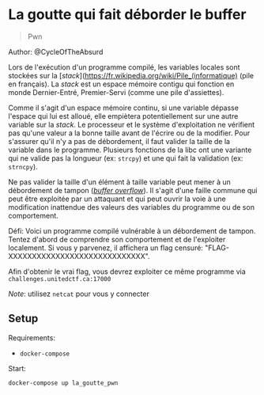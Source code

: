 # La goutte qui fait déborder le buffer

> Pwn

Author: @CycleOfTheAbsurd

Lors de l'exécution d'un programme compilé, les variables locales sont stockées sur la [_stack_](https://fr.wikipedia.org/wiki/Pile_(informatique) (pile en français). La _stack_ est un espace mémoire contigu qui fonction en monde Dernier-Entré, Premier-Servi (comme une pile d'assiettes).

Comme il s'agit d'un espace mémoire continu, si une variable dépasse l'espace qui lui est alloué, elle empiètera potentiellement sur une autre variable sur la _stack_. Le processeur et le système d'exploitation ne vérifient pas qu'une valeur a la bonne taille avant de l'écrire ou de la modifier. Pour s'assurer qu'il n'y a pas de débordement, il faut valider la taille de la variable dans le programme. Plusieurs fonctions de la libc ont une variante qui ne valide pas la longueur (ex: `strcpy`) et une qui fait la validation (ex: `strncpy`).

Ne pas valider la taille d'un élément à taille variable peut mener à un débordement de tampon ([_buffer overflow_](https://en.wikipedia.org/wiki/Stack_buffer_overflow)). Il s'agit d'une faille commune qui peut être exploitée par un attaquant et qui peut ouvrir la voie à une modification inattendue des valeurs des variables du programme ou de son comportement.

Défi: Voici un programme compilé vulnérable à un débordement de tampon. Tentez d'abord de comprendre son comportement et de l'exploiter localement. Si vous y parvenez, il affichera un flag censuré: "FLAG-XXXXXXXXXXXXXXXXXXXXXXXXXXXXX".

Afin d'obtenir le vrai flag, vous devrez exploiter ce même programme via `challenges.unitedctf.ca:17000`

_Note_: utilisez `netcat` pour vous y connecter


## Setup

Requirements:
- `docker-compose`

Start:

```
docker-compose up la_goutte_pwn
```
